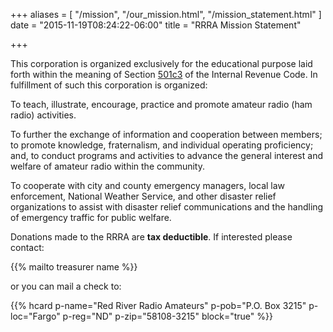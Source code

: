 +++
aliases = [
	"/mission",
	"/our_mission.html",
	"/mission_statement.html"
]
date = "2015-11-19T08:24:22-06:00"
title = "RRRA Mission Statement"

+++

This corporation is organized exclusively for the educational purpose laid
forth within the meaning of Section
[501c3](https://en.wikipedia.org/wiki/501%28c%29#501.28c.29.283.29)
 of the Internal Revenue Code. In
fulfillment of such this corporation is organized:

To teach, illustrate, encourage, practice and promote amateur radio (ham
radio) activities.

To further the exchange of information and cooperation between
members; to promote knowledge, fraternalism, and individual operating
proficiency; and, to conduct programs and activities to advance the
general interest and welfare of amateur radio within the community.

To cooperate with city and county emergency managers, local law
enforcement, National Weather Service, and other disaster relief
organizations to assist with disaster relief communications and the
handling of emergency traffic for public welfare.

Donations made to the RRRA are **tax deductible**. If interested please contact:

{{% mailto treasurer name %}}<br />

or you can mail a check to:

{{% hcard p-name="Red River Radio Amateurs" p-pob="P.O. Box 3215" p-loc="Fargo" p-reg="ND" p-zip="58108-3215" block="true" %}}

